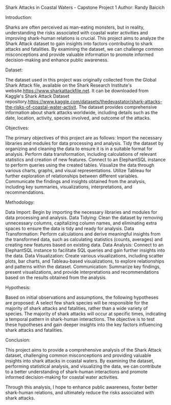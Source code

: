 Shark Attacks in Coastal Waters - Capstone Project 1
Author: Randy Baicich

Introduction:

Sharks are often perceived as man-eating monsters, but in reality, understanding the risks associated with coastal water activities and improving shark-human relations is crucial. This project aims to analyze the Shark Attack dataset to gain insights into factors contributing to shark attacks and fatalities. By examining the dataset, we can challenge common misconceptions and provide valuable information to promote informed decision-making and enhance public awareness.

Dataset:

The dataset used in this project was originally collected from the Global Shark Attack file, available on the Shark Research Institute's website.https://www.sharkattackfile.net. It can be downloaded from Kaggle's Shark Attack Dataset repository.https://www.kaggle.com/datasets/thedevastator/shark-attacks-the-risks-of-coastal-water-activit. The dataset provides comprehensive information about shark attacks worldwide, including details such as the date, location, activity, species involved, and outcome of the attacks.

Objectives:

The primary objectives of this project are as follows:
Import the necessary libraries and modules for data processing and analysis.
Tidy the dataset by organizing and cleaning the data to ensure it is in a suitable format for analysis.
Perform data transformation, including calculations of relevant statistics and creation of new features.
Connect to an ElephantSQL instance to perform queries using the created tables.
Visualize the data through various charts, graphs, and visual representations.
Utilize Tableau for further exploration of relationships between different variables.
Communicate the findings and insights obtained from the analysis, including key summaries, visualizations, interpretations, and recommendations.

Methodology:

Data Import: Begin by importing the necessary libraries and modules for data processing and analysis.
Data Tidying: Clean the dataset by removing unnecessary columns, capitalizing column names, and eliminating extra spaces to ensure the data is tidy and ready for analysis.
Data Transformation: Perform calculations and derive meaningful insights from the transformed data, such as calculating statistics (counts, averages) and creating new features based on existing data.
Data Analysis: Connect to an ElephantSQL instance to facilitate SQL queries and gain further insights into the data.
Data Visualization: Create various visualizations, including scatter plots, bar charts, and Tableau-based visualizations, to explore relationships and patterns within the dataset.
Communication: Summarize key findings, present visualizations, and provide interpretations and recommendations based on the results obtained from the analysis.


Hypothesis:

Based on initial observations and assumptions, the following hypotheses are proposed:
A select few shark species will be responsible for the majority of shark attacks and fatalities, rather than a wide variety of species.
The majority of shark attacks will occur at specific times, indicating a temporal pattern in shark-human interactions.
The objective is to test these hypotheses and gain deeper insights into the key factors influencing shark attacks and fatalities.

Conclusion:

This project aims to provide a comprehensive analysis of the Shark Attack dataset, challenging common misconceptions and providing valuable insights into shark attacks in coastal waters. By examining the dataset, performing statistical analysis, and visualizing the data, we can contribute to a better understanding of shark-human interactions and promote informed decision-making for coastal water activities.

Through this analysis, I hope to enhance public awareness, foster better shark-human relations, and ultimately reduce the risks associated with shark attacks.